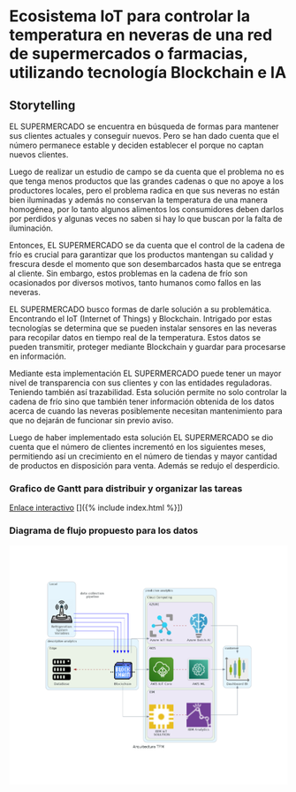 # Ecosistema IoT para controlar la temperatura en neveras de una red de supermercados o farmacias, utilizando tecnología Blockchain e IA 

## Storytelling
EL SUPERMERCADO se encuentra en búsqueda de formas para mantener sus clientes actuales y conseguir nuevos. Pero se han dado cuenta que el número permanece estable y deciden establecer el porque no captan nuevos clientes.

Luego de realizar un estudio de campo se da cuenta que el problema no es que tenga menos productos que las grandes cadenas o que no apoye a los productores locales, pero el problema radica en que sus neveras no están bien iluminadas y además no conservan la temperatura de una manera homogénea, por lo tanto algunos alimentos los consumidores deben darlos por perdidos y algunas veces no saben si hay lo que buscan por la falta de iluminación.

Entonces, EL SUPERMERCADO se da cuenta que el control de la cadena de frío es crucial para garantizar que los productos mantengan su calidad y frescura desde el momento que son desembarcados hasta que se entrega al cliente. Sin embargo, estos problemas en la cadena de frío son ocasionados por diversos motivos, tanto humanos como fallos en las neveras.

EL SUPERMERCADO busco formas de darle solución a su problemática. Encontrando el IoT (Internet of Things) y Blockchain. Intrigado por estas tecnologías se determina que se pueden instalar sensores en las neveras para recopilar datos en tiempo real de la temperatura. Estos datos se pueden transmitir, proteger mediante Blockchain y guardar para procesarse en información.

Mediante esta implementación EL SUPERMERCADO puede tener un mayor nivel de transparencia con sus clientes y con las entidades reguladoras. Teniendo también así trazabilidad.
Esta solución permite no solo controlar la cadena de frío sino que también tener información obtenida de los datos acerca de cuando las neveras posiblemente necesitan mantenimiento para que no dejarán de funcionar sin previo aviso.

Luego de haber implementado esta solución EL SUPERMERCADO se dio cuenta que el número de clientes incrementó en los siguientes meses, permitiendo así un crecimiento en el número de tiendas y mayor cantidad de productos en disposición para venta. Además se redujo el desperdicio.


### Grafico de Gantt para distribuir y organizar las tareas 
[Enlace interactivo](https://eduardojoaquinf52.github.io/)
[]({% include index.html %}])

### Diagrama de flujo propuesto para los datos  
![flow](/_includes/2tfm.png)


